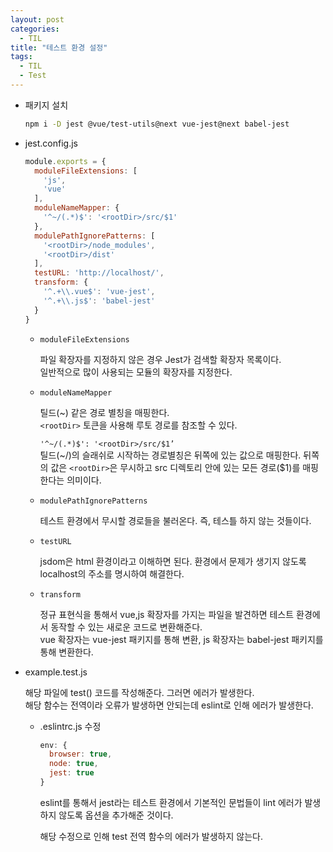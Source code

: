 ```yaml
---
layout: post
categories:
  - TIL
title: "테스트 환경 설정"
tags:
  - TIL
  - Test
---
```


- 패키지 설치
  
  ```bash
  npm i -D jest @vue/test-utils@next vue-jest@next babel-jest
  ```
    
- jest.config.js
  
  ```jsx
  module.exports = {
    moduleFileExtensions: [
      'js',
      'vue'
    ],
    moduleNameMapper: {
      '^~/(.*)$': '<rootDir>/src/$1'
    },
    modulePathIgnorePatterns: [
      '<rootDir>/node_modules',
      '<rootDir>/dist'
    ],
    testURL: 'http://localhost/',
    transform: {
      '^.+\\.vue$': 'vue-jest',
      '^.+\\.js$': 'babel-jest'
    }
  }
  ```
  
  - `moduleFileExtensions`
    
    파일 확장자를 지정하지 않은 경우 Jest가 검색할 확장자 목록이다.  
    일반적으로 많이 사용되는 모듈의 확장자를 지정한다.
      
  - `moduleNameMapper`
    
    틸드(~) 같은 경로 별칭을 매핑한다.  
    `<rootDir>` 토큰을 사용해 루토 경로를 참조할 수 있다.
    
    `'^~/(.*)$': '<rootDir>/src/$1’`  
    틸드(~/)의 슬래쉬로 시작하는 경로별칭은 뒤쪽에 있는 값으로 매핑한다. 뒤쪽의 값은 `<rootDir>`은 무시하고 src 디렉토리 안에 있는 모든 경로($1)를 매핑한다는 의미이다.
      
  - `modulePathIgnorePatterns`
    
    테스트 환경에서 무시할 경로들을 불러온다. 즉, 테스틀 하지 않는 것들이다.
      
  - `testURL`
    
    jsdom은 html 환경이라고 이해하면 된다. 환경에서 문제가 생기지 않도록 localhost의 주소를 명시하여 해결한다.
      
  - `transform`
    
    정규 표현식을 통해서 vue,js 확장자를 가지는 파일을 발견하면 테스트 환경에서 동작할 수 있는 새로운 코드로 변환해준다.  
    vue 확장자는 vue-jest 패키지를 통해 변환, js 확장자는 babel-jest 패키지를 통해 변환한다.
      
- example.test.js
  
  해당 파일에 test() 코드를 작성해준다. 그러면 에러가 발생한다.  
  해당 함수는 전역이라 오류가 발생하면 안되는데 eslint로 인해 에러가 발생한다.
  
  - .eslintrc.js 수정
    
    ```jsx
    env: {
      browser: true,
      node: true,
      jest: true
    }
    ```
    
    eslint를 통해서 jest라는 테스트 환경에서 기본적인 문법들이 lint 에러가 발생하지 않도록 옵션을 추가해준 것이다.
    
    해당 수정으로 인해 test 전역 함수의 에러가 발생하지 않는다.